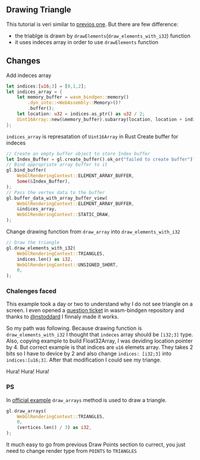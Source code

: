 ## Drawing Triangle
This tutorial is veri similar to [previos one](drawing-points).
But there are few difference:
- the triablge is drawn by `drawElements`(`draw_elements_with_i32`) function
- it uses indeces array in order to use `drawElements` function

## Changes

Add indeces array
```rust
let indices:[u16;3] = [0,1,2];
let indices_array = {
    let memory_buffer = wasm_bindgen::memory()
        .dyn_into::<WebAssembly::Memory>()?
        .buffer();
    let location: u32 = indices.as_ptr() as u32 / 2;
    Uint16Array::new(&memory_buffer).subarray(location, location + indices.len() as u32)
};
```
`indices_array` is represatation of `Uint16Array` in Rust
Create buffer for indeces
```rust
// Create an empty buffer object to store Index buffer
let Index_Buffer = gl.create_buffer().ok_or("failed to create buffer")?;
// Bind appropriate array buffer to it
gl.bind_buffer(
    WebGlRenderingContext::ELEMENT_ARRAY_BUFFER,
    Some(&Index_Buffer),
);
// Pass the vertex data to the buffer
gl.buffer_data_with_array_buffer_view(
    WebGlRenderingContext::ELEMENT_ARRAY_BUFFER,
    &indices_array,
    WebGlRenderingContext::STATIC_DRAW,
);
```

Change drawing function from `draw_array` into `draw_elements_with_i32`
```rust
// Draw the triangle
gl.draw_elements_with_i32(
    WebGlRenderingContext::TRIANGLES,
    indices.len() as i32,
    WebGlRenderingContext::UNSIGNED_SHORT,
    0,
);
```

### Chalenges faced
This example took a day or two to understand why I do not see triangle on a screen. I even opened a [question ticket](https://github.com/rustwasm/wasm-bindgen/issues/1438) in wasm-bindgen repository and thanks to [@nstoddard](https://github.com/nstoddard) I finnaly made it works.

So my path was following. Because drawing function is `draw_elements_with_i32` I thought that `indeces` array should be `[i32;3]` type.
Also, copying example to build Float32Array, I was deviding location pointer by 4. But correct example is that indices are `u16` elemets array. They takes 2 bits so I have to device by 2 and also change `indices: [i32;3]` into `indices:[u16;3]`. After that modification I could see my triange.

Hura! Hura! Hura!

### PS
In [official example](https://github.com/rustwasm/wasm-bindgen/blob/master/examples/webgl/src/lib.rs) `draw_arrays` method is used to draw a triangle.
```rust
gl.draw_arrays(
    WebGlRenderingContext::TRIANGLES,
    0,
    (vertices.len() / 3) as i32,
);
```
It much easy to go from previous Draw Points section to currect, you just need to change render type from `POINTS` to `TRIANGLES`